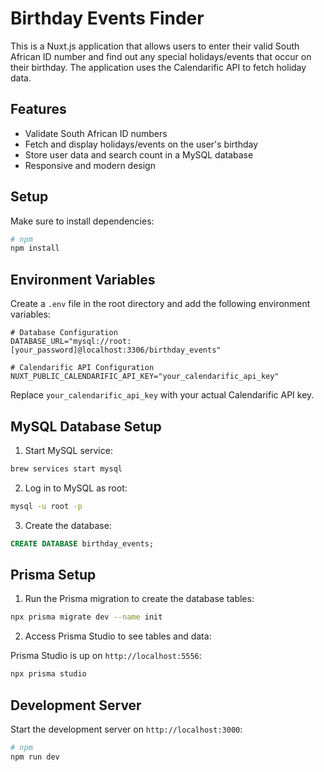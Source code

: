# Birthday Events Finder

This is a Nuxt.js application that allows users to enter their valid South African ID number and find out any special holidays/events that occur on their birthday. The application uses the Calendarific API to fetch holiday data.

## Features

- Validate South African ID numbers
- Fetch and display holidays/events on the user's birthday
- Store user data and search count in a MySQL database
- Responsive and modern design

## Setup

Make sure to install dependencies:

```bash
# npm
npm install

```

## Environment Variables

Create a `.env` file in the root directory and add the following environment variables:

```properties
# Database Configuration
DATABASE_URL="mysql://root:[your_password]@localhost:3306/birthday_events"

# Calendarific API Configuration
NUXT_PUBLIC_CALENDARIFIC_API_KEY="your_calendarific_api_key"
```

Replace `your_calendarific_api_key` with your actual Calendarific API key.

## MySQL Database Setup

1. Start MySQL service:

```bash
brew services start mysql
```

2. Log in to MySQL as root:

```bash
mysql -u root -p
```

3. Create the database:

```sql
CREATE DATABASE birthday_events;
```

## Prisma Setup

1. Run the Prisma migration to create the database tables:

```bash
npx prisma migrate dev --name init
```

2. Access Prisma Studio to see tables and data:

Prisma Studio is up on `http://localhost:5556`:

```bash
npx prisma studio
```

## Development Server

Start the development server on `http://localhost:3000`:

```bash
# npm
npm run dev

```
